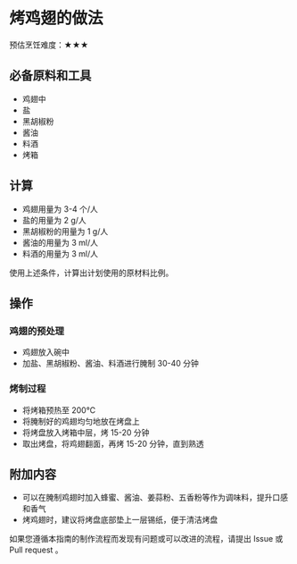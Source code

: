 # 烤鸡翅的做法

预估烹饪难度：★★★

## 必备原料和工具

- 鸡翅中
- 盐
- 黑胡椒粉
- 酱油
- 料酒
- 烤箱

## 计算

- 鸡翅用量为 3-4 个/人
- 盐的用量为 2 g/人
- 黑胡椒粉的用量为 1 g/人
- 酱油的用量为 3 ml/人
- 料酒的用量为 3 ml/人

使用上述条件，计算出计划使用的原材料比例。

## 操作

### 鸡翅的预处理

- 鸡翅放入碗中
- 加盐、黑胡椒粉、酱油、料酒进行腌制 30-40 分钟

### 烤制过程

- 将烤箱预热至 200℃
- 将腌制好的鸡翅均匀地放在烤盘上
- 将烤盘放入烤箱中层，烤 15-20 分钟
- 取出烤盘，将鸡翅翻面，再烤 15-20 分钟，直到熟透

## 附加内容

- 可以在腌制鸡翅时加入蜂蜜、酱油、姜蒜粉、五香粉等作为调味料，提升口感和香气
- 烤鸡翅时，建议将烤盘底部垫上一层锡纸，便于清洁烤盘

如果您遵循本指南的制作流程而发现有问题或可以改进的流程，请提出 Issue 或 Pull request 。
